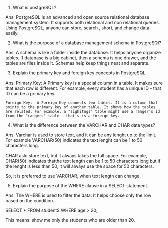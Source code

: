 1. What is postgreSQL?

Ans: PostgreSQL is an advanced and open source relational database management system. It supports both relational and non relational queries. Using PostgreSQL, anyone can store, search , short, and change data easily.

2. What is the purpose of a database management schema in PostgreSQl?

Ans: A schema is like a folder inside the database. It helps anyone organize tables. If database is a big cabinet, then a schema is one drawer, and the tables are files inside it. Schemas help keep things neat and separate.

3. Explain the primary key and foreign key concepts in PostgreSQL

Ans:
Primary Key: A Primary key is a special column in a table. It makes sure that each row is different. For example, every student has a unique ID - that ID can be a primary key.

    Foreign Key:  A Foreign Key connects two tables. It is a column that points to the primary key of another table. It shows how the tables are related. For example, a "sighitngs" table might use a ranger's id from the "rangers" table - that's is a foreign key.

4. What is the difference between the VARCHAR and CHAR data types?

Ans: Varchar is used to store text, and it can be any lenght up to the limit. For example VARCHAR(50) indicates the text lenght can be 1 to 50 characters long.

CHAR aslo store text, but it always takes the full space. For example, CHAR(50) indicates thatthe text length can be 1 to 50 characters long but if the lenght is less than 50, it will always use the space for 50 characters.

So, it is preferred to use VARCHAR, when text length can change.

5. Explain the purpose of the WHERE clause in a SELECT statement.

Ans: The WHERE is used to filter the data. It helps choose only the row based on the condition.

SELECT \* FROM studentS WHERE age > 20;

This means: show me only the students who are older than 20.
